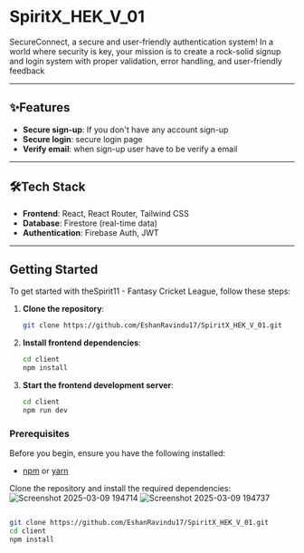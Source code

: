 # SpiritX_HEK_V_01

SecureConnect, a secure and user-friendly authentication system! In a world where
 security is key, your mission is to create a rock-solid signup and login system with proper validation,
 error handling, and user-friendly feedback

---

## ✨Features

- **Secure sign-up**: If you don't have any account sign-up
- **Secure login**: secure login page
- **Verify email**: when sign-up user have to be verify a email

---

## 🛠️Tech Stack

- **Frontend**: React, React Router, Tailwind CSS
- **Database**: Firestore (real-time data)
- **Authentication**: Firebase Auth, JWT

---

## Getting Started

To get started with theSpirit11 - Fantasy Cricket League, follow these steps:

1. **Clone the repository**:
    ```sh
    git clone https://github.com/EshanRavindu17/SpiritX_HEK_V_01.git
    ```

2. **Install frontend dependencies**:
    ```sh
    cd client
    npm install
    ```
3. **Start the frontend development server**:
    ```sh
    cd client
    npm run dev
    ```

### Prerequisites

Before you begin, ensure you have the following installed:

- [npm](https://www.npmjs.com/) or [yarn](https://yarnpkg.com/)


Clone the repository and install the required dependencies:
![Screenshot 2025-03-09 194714](https://github.com/user-attachments/assets/8730a2c9-a0e0-4bdc-bf16-be4afad561a2)
![Screenshot 2025-03-09 194737](https://github.com/user-attachments/assets/9d1d8fab-7594-4f19-acf3-031cbdbad18b)

```bash

git clone https://github.com/EshanRavindu17/SpiritX_HEK_V_01.git
cd client
npm install
